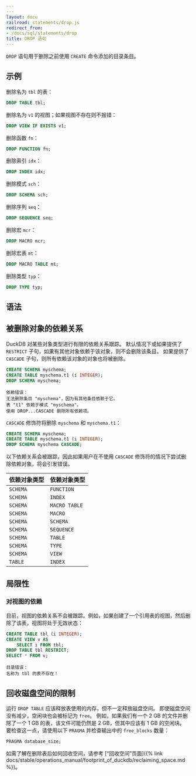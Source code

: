 ```yaml
---
---
layout: docu
railroad: statements/drop.js
redirect_from:
- /docs/sql/statements/drop
title: DROP 语句
---
```


`DROP` 语句用于删除之前使用 `CREATE` 命令添加的目录条目。

## 示例

删除名为 `tbl` 的表：

```sql
DROP TABLE tbl;
```

删除名为 `v1` 的视图；如果视图不存在则不报错：

```sql
DROP VIEW IF EXISTS v1;
```

删除函数 `fn`：

```sql
DROP FUNCTION fn;
```

删除索引 `idx`：

```sql
DROP INDEX idx;
```

删除模式 `sch`：

```sql
DROP SCHEMA sch;
```

删除序列 `seq`：

```sql
DROP SEQUENCE seq;
```

删除宏 `mcr`：

```sql
DROP MACRO mcr;
```

删除宏表 `mt`：

```sql
DROP MACRO TABLE mt;
```

删除类型 `typ`：

```sql
DROP TYPE typ;
```

## 语法

<div id="rrdiagram"></div>

## 被删除对象的依赖关系

DuckDB 对某些对象类型进行有限的依赖关系跟踪。
默认情况下或如果提供了 `RESTRICT` 子句，如果有其他对象依赖于该对象，则不会删除该条目。
如果提供了 `CASCADE` 子句，则所有依赖该对象的对象也将被删除。

```sql
CREATE SCHEMA myschema;
CREATE TABLE myschema.t1 (i INTEGER);
DROP SCHEMA myschema;
```

```console
依赖错误：
无法删除条目 "myschema"，因为有其他条目依赖于它。
表 "t1" 依赖于模式 "myschema"。
使用 DROP...CASCADE 删除所有依赖项。
```

`CASCADE` 修饰符将删除 `myschema` 和 `myschema.t1`：

```sql
CREATE SCHEMA myschema;
CREATE TABLE myschema.t1 (i INTEGER);
DROP SCHEMA myschema CASCADE;
```

以下依赖关系会被跟踪，因此如果用户在不使用 `CASCADE` 修饰符的情况下尝试删除依赖对象，将会引发错误。

| 依赖对象类型 | 依赖对象类型 |
|--|--|
| `SCHEMA` | `FUNCTION` |
| `SCHEMA` | `INDEX` |
| `SCHEMA` | `MACRO TABLE` |
| `SCHEMA` | `MACRO` |
| `SCHEMA` | `SCHEMA` |
| `SCHEMA` | `SEQUENCE` |
| `SCHEMA` | `TABLE` |
| `SCHEMA` | `TYPE` |
| `SCHEMA` | `VIEW` |
| `TABLE`  | `INDEX` |

## 局限性

### 对视图的依赖

目前，视图的依赖关系不会被跟踪。例如，如果创建了一个引用表的视图，然后删除了该表，视图将处于无效状态：

```sql
CREATE TABLE tbl (i INTEGER);
CREATE VIEW v AS
    SELECT i FROM tbl;
DROP TABLE tbl RESTRICT;
SELECT * FROM v;
```

```console
目录错误：
名称为 tbl 的表不存在！
```

## 回收磁盘空间的限制

运行 `DROP TABLE` 应该释放表使用的内存，但不一定释放磁盘空间。
即使磁盘空间没有减少，空闲块也会被标记为 `free`。
例如，如果我们有一个 2 GB 的文件并删除了一个 1 GB 的表，该文件可能仍然是 2 GB，但其中应该有 1 GB 的空闲块。
要检查这一点，请使用以下 `PRAGMA` 并检查输出中的 `free_blocks` 数量：

```sql
PRAGMA database_size;
```

如需了解在删除表后如何回收空间，请参考 [“回收空间”页面]({% link docs/stable/operations_manual/footprint_of_duckdb/reclaiming_space.md %})。